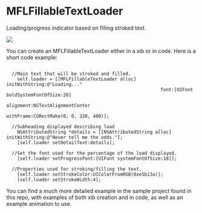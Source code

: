 # MFLFillableTextLoader
Loading/progress indicator based on filling stroked text.

![](http://i.imgur.com/BMumgcy.gif)

You can create an MFLFillableTextLoader either in a xib or in code. Here is a short code example:

```objc

  //Main text that will be stroked and filled.
    self.loader = [[MFLFillableTextLoader alloc] initWithString:@"Loading..."
                                                         font:[UIFont boldSystemFontOfSize:28]
                                                    alignment:NSTextAlignmentCenter
                                                    withFrame:CGRectMake(0, 0, 320, 400)];

  //Subheading displayed describing load
    NSAttributedString *details = [[NSAttributedString alloc] initWithString:@"Never tell me the odds."];
    [self.loader setDetailText:details];
    
  //Set the font used for the percentage of the load displayed.
    [self.loader setProgressFont:[UIFont systemFontOfSize:18]];
    
  //Properties used for stroking/filling the text.
    [self.loader setStrokeColor:UIColorFromRGB(0xe5b13a)];
    [self.loader setStrokeWidth:4];
```


You can find a much more detailed example in the sample project found in this repo, with examples of both xib creation and in code, as well as an example animation to use.
